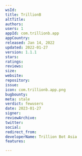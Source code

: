 ```yaml
---
wsId: 
title: TrillionB
altTitle: 
authors: 
users: 1
appId: com.trillionb.app
appCountry: 
released: Jan 14, 2022
updated: 2022-01-27
version: 1.1.1
stars: 
ratings: 
reviews: 
size: 
website: 
repository: 
issue: 
icon: com.trillionb.app.png
bugbounty: 
meta: stale
verdict: fewusers
date: 2023-01-27
signer: 
reviewArchive: 
twitter: 
social: 
redirect_from: 
developerName: Trillion Bot Asia
features: 

---
```



